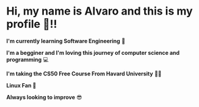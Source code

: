 # Hi, my name is Alvaro and this is my profile 🙂!!

**I'm currently learning Software Engineering** 📖

**I'm a begginer and I'm loving this journey of computer science and programming** 💻

**I'm taking the CS50 Free Course From Havard University** 🧑‍🎓

**Linux Fan 🐧** 

**Always looking to improve** 😎
<!--
**AlvaroAndLukeTheCoder/AlvaroAndLukeTheCoder** is a ✨ _special_ ✨ repository because its `README.md` (this file) appears on your GitHub profile.

Here are some ideas to get you started:

- 🔭 I’m currently working on ...
- 🌱 I’m currently learning ...
- 👯 I’m looking to collaborate on ...
- 🤔 I’m looking for help with ...
- 💬 Ask me about ...
- 📫 How to reach me: ...
- 😄 Pronouns: ...
- ⚡ Fun fact: ...
-->
